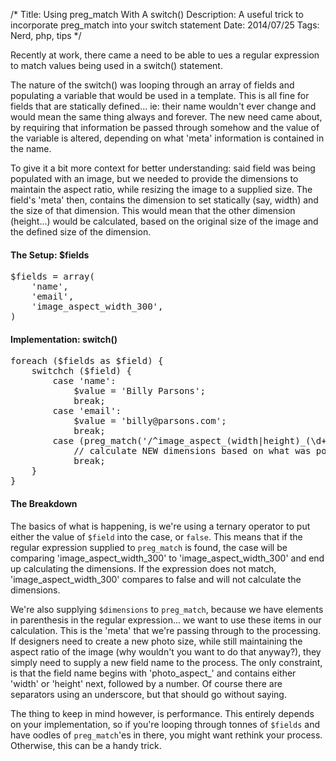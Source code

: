 /*
Title: Using preg_match With A switch()
Description: A useful trick to incorporate preg_match into your switch statement
Date: 2014/07/25
Tags: Nerd, php, tips
*/

Recently at work, there came a need to be able to ues a regular expression to match values being used in a switch() statement.

The nature of the switch() was looping through an array of fields and populating a variable that would be used in a template. This is all fine for fields that are statically defined... ie: their name wouldn't ever change and would mean the same thing always and forever. The new need came about, by requiring that information be passed through somehow and the value of the variable is altered, depending on what 'meta' information is contained in the name.

To give it a bit more context for better understanding: said field was being populated with an image, but we needed to provide the dimensions to maintain the aspect ratio, while resizing the image to a supplied size. The field's 'meta' then, contains the dimension to set statically (say, width) and the size of that dimension. This would mean that the other dimension (height...) would be calculated, based on the original size of the image and the defined size of the dimension.

#### The Setup: $fields
<pre class="code">
$fields = array(
    'name',
    'email',
    'image_aspect_width_300',
)
</pre>

#### Implementation: switch()
<pre class="code">
foreach ($fields as $field) {
    switchch ($field) {
        case 'name':
            $value = 'Billy Parsons';
            break;
        case 'email':
            $value = 'billy@parsons.com';
            break;
        case (preg_match('/^image_aspect_(width|height)_(\d+)$/', $field, $dimensions) ? $field : !$field):
            // calculate NEW dimensions based on what was populated in $dimensions from preg_match
            break;
    }
}
</pre>

#### The Breakdown
The basics of what is happening, is we're using a ternary operator to put either the value of `$field` into the case, or `false`. This means that if the regular expression supplied to `preg_match` is found, the case will be comparing 'image_aspect_width_300' to 'image_aspect_width_300' and end up calculating the dimensions. If the expression does not match, 'image_aspect_width_300' compares to false and will not calculate the dimensions.

We're also supplying `$dimensions` to `preg_match`, because we have elements in parenthesis in the regular expression... we want to use these items in our calculation. This is the 'meta' that we're passing through to the processing. If designers need to create a new photo size, while still maintaining the aspect ratio of the image (why wouldn't you want to do that anyway?), they simply need to supply a new field name to the process. The only constraint, is that the field name begins with 'photo_aspect_' and contains either 'width' or 'height' next, followed by a number. Of course there are separators using an underscore, but that should go without saying.

The thing to keep in mind however, is performance. This entirely depends on your implementation, so if you're looping through tonnes of `$fields` and have oodles of `preg_match`'es in there, you might want rethink your process. Otherwise, this can be a handy trick.
